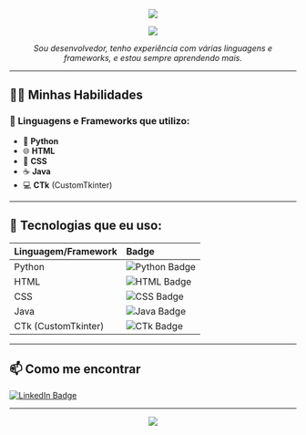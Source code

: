 <!-- Header escuro com seu nome -->
<p align="center">
  <img src="https://capsule-render.vercel.app/api?type=waving&color=0:000000,100:222222&height=150&section=header&text=%20Olá,%20eu%20sou%20o%20Mota!&fontColor=ffffff&fontSize=40&fontAlignY=35" />
</p>

<p align="center">
  <img src="https://img.shields.io/badge/Desenvolvedor-Backend-000000?style=flat-square&logo=code&logoColor=white" />
</p>

<p align="center">
  <i>Sou desenvolvedor, tenho experiência com várias linguagens e frameworks, e estou sempre aprendendo mais.</i>
</p>

---

## 🧑‍💻 Minhas Habilidades

### 🌟 Linguagens e Frameworks que utilizo:

- 🐍 **Python**
- 🌐 **HTML**
- 🎨 **CSS**
- ☕ **Java**
- 💻 **CTk** (CustomTkinter)

---

## 🎨 Tecnologias que eu uso:

<table>
  <thead>
    <tr>
      <th align="left">Linguagem/Framework</th>
      <th align="left">Badge</th>
    </tr>
  </thead>
  <tbody>
    <tr>
      <td>Python</td>
      <td><img src="https://img.shields.io/badge/Python-000000?style=for-the-badge&logo=python&logoColor=white" alt="Python Badge"></td>
    </tr>
    <tr>
      <td>HTML</td>
      <td><img src="https://img.shields.io/badge/HTML-111111?style=for-the-badge&logo=html5&logoColor=white" alt="HTML Badge"></td>
    </tr>
    <tr>
      <td>CSS</td>
      <td><img src="https://img.shields.io/badge/CSS-1A1A1A?style=for-the-badge&logo=css3&logoColor=white" alt="CSS Badge"></td>
    </tr>
    <tr>
      <td>Java</td>
      <td><img src="https://img.shields.io/badge/Java-2B2B2B?style=for-the-badge&logo=java&logoColor=white" alt="Java Badge"></td>
    </tr>
    <tr>
      <td>CTk (CustomTkinter)</td>
      <td><img src="https://img.shields.io/badge/CTk-333333?style=for-the-badge&logo=python&logoColor=white" alt="CTk Badge"></td>
    </tr>
  </tbody>
</table>

---

## 📫 Como me encontrar

<p align="left">
  <a href="https://www.linkedin.com/in/joão-mota-a59b6035b/" target="_blank">
    <img src="https://img.shields.io/badge/LinkedIn-0A66C2?style=for-the-badge&logo=linkedin&logoColor=white" alt="LinkedIn Badge"/>
  </a>
</p>

---

<!-- Rodapé com efeito escuro -->
<p align="center">
  <img src="https://capsule-render.vercel.app/api?type=waving&color=0:000000,100:222222&height=120&section=footer"/>
</p>
